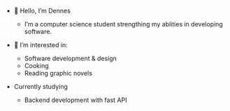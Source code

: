 - 🫡 Hello, I’m Dennes
  - I’m a computer science student strengthing my ablities in developing software.

- 💍 I’m interested in:
  - Software development & design
  - Cooking
  - Reading graphic novels
 
 - Currently studying
    - Backend development with fast API


<!---
Denito37/Denito37 is a ✨ special ✨ repository because its `README.md` (this file) appears on your GitHub profile.
You can click the Preview link to take a look at your changes.
--->
